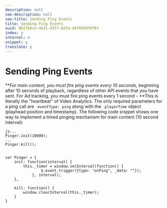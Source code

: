 ```yaml
---
description: null
seo-description: null
seo-title: Sending Ping Events
title: Sending Ping Events
uuid: 061fb6ce-da31-435f-823a-e6f0269f6f6f
index: y
internal: n
snippet: y
translate: y
---
```


# Sending Ping Events


<a id="section_sml_4cy_lcb"></a>

***For main content, you must fire ping events every 10 seconds*, beginning after 10 seconds of playback, regardless of other API events that you have sent. For Ad tracking, you must fire ping events every 1 second - **This is literally the "heartbeat" of Video Analytics. The only required parameters for a ping call are ` eventType: ping` along with the ` playerTime` object (playhead position and timestamp). The following code snippet shows one way to implement a timed pinging mechanism for main content (10 second interval): 
```
js... 
Pinger.init(10000); 
... 
Pinger.kill(); 
 
 
var Pinger = { 
    init: function(interval) { 
        this._timer = window.setInterval(function() { 
                $.event.trigger({type: "onPing", _data: ""}); 
            }, interval); 
    }, 
     
    kill: function() { 
        window.clearInterval(this._timer); 
    } 
}
```

